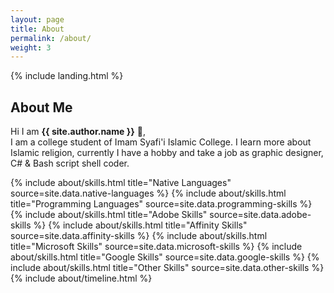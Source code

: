 ```yaml
---
layout: page
title: About
permalink: /about/
weight: 3
---
```


{% include landing.html %}

## **About Me**

Hi I am **{{ site.author.name }}** :wave:,<br>
I am a college student of Imam Syafi'i Islamic College. I learn more about Islamic religion, currently I have a hobby and take a job as graphic designer, C# & Bash script shell coder.

<div class="row">
{% include about/skills.html title="Native Languages" source=site.data.native-languages %}
{% include about/skills.html title="Programming Languages" source=site.data.programming-skills %}
{% include about/skills.html title="Adobe Skills" source=site.data.adobe-skills %}
{% include about/skills.html title="Affinity Skills" source=site.data.affinity-skills %}
{% include about/skills.html title="Microsoft Skills" source=site.data.microsoft-skills %}
{% include about/skills.html title="Google Skills" source=site.data.google-skills %}
{% include about/skills.html title="Other Skills" source=site.data.other-skills %}
</div>

<div class="row">
{% include about/timeline.html %}
</div>
